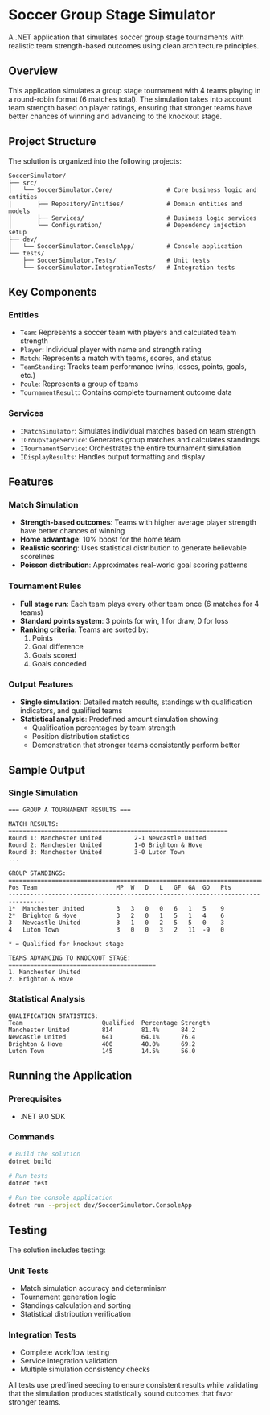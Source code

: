 # Soccer Group Stage Simulator

A .NET application that simulates soccer group stage tournaments with realistic team strength-based outcomes using clean architecture principles.

## Overview

This application simulates a group stage tournament with 4 teams playing in a round-robin format (6 matches total). The simulation takes into account team strength based on player ratings, ensuring that stronger teams have better chances of winning and advancing to the knockout stage.

## Project Structure

The solution is organized into the following projects:

```
SoccerSimulator/
├── src/
│   └── SoccerSimulator.Core/               # Core business logic and entities
│       ├── Repository/Entities/            # Domain entities and models
│       ├── Services/                       # Business logic services
│       └── Configuration/                  # Dependency injection setup
├── dev/
│   └── SoccerSimulator.ConsoleApp/         # Console application
└── tests/
    ├── SoccerSimulator.Tests/              # Unit tests
    └── SoccerSimulator.IntegrationTests/   # Integration tests
```

## Key Components

### Entities
- `Team`: Represents a soccer team with players and calculated team strength
- `Player`: Individual player with name and strength rating
- `Match`: Represents a match with teams, scores, and status
- `TeamStanding`: Tracks team performance (wins, losses, points, goals, etc.)
- `Poule`: Represents a group of teams
- `TournamentResult`: Contains complete tournament outcome data

### Services
- `IMatchSimulator`: Simulates individual matches based on team strength
- `IGroupStageService`: Generates group matches and calculates standings
- `ITournamentService`: Orchestrates the entire tournament simulation
- `IDisplayResults`: Handles output formatting and display

## Features

### Match Simulation
- **Strength-based outcomes**: Teams with higher average player strength have better chances of winning
- **Home advantage**: 10% boost for the home team
- **Realistic scoring**: Uses statistical distribution to generate believable scorelines
- **Poisson distribution**: Approximates real-world goal scoring patterns

### Tournament Rules
- **Full stage run**: Each team plays every other team once (6 matches for 4 teams)
- **Standard points system**: 3 points for win, 1 for draw, 0 for loss
- **Ranking criteria**: Teams are sorted by:
  1. Points
  2. Goal difference
  3. Goals scored
  4. Goals conceded

### Output Features
- **Single simulation**: Detailed match results, standings with qualification indicators, and qualified teams
- **Statistical analysis**: Predefined amount simulation showing:
  - Qualification percentages by team strength
  - Position distribution statistics
  - Demonstration that stronger teams consistently perform better

## Sample Output

### Single Simulation
```
=== GROUP A TOURNAMENT RESULTS ===

MATCH RESULTS:
=============================================================
Round 1: Manchester United         2-1 Newcastle United
Round 2: Manchester United         1-0 Brighton & Hove
Round 3: Manchester United         3-0 Luton Town
...

GROUP STANDINGS:
=================================================================================
Pos Team                      MP  W   D   L   GF  GA  GD   Pts
--------------------------------------------------------------------------------
1*  Manchester United         3   3   0   0   6   1   5    9
2*  Brighton & Hove           3   2   0   1   5   1   4    6
3   Newcastle United          3   1   0   2   5   5   0    3
4   Luton Town                3   0   0   3   2   11  -9   0

* = Qualified for knockout stage

TEAMS ADVANCING TO KNOCKOUT STAGE:
=========================================
1. Manchester United
2. Brighton & Hove
```

### Statistical Analysis
```
QUALIFICATION STATISTICS:
Team                      Qualified  Percentage Strength
Manchester United         814        81.4%      84.2
Newcastle United          641        64.1%      76.4
Brighton & Hove           400        40.0%      69.2
Luton Town                145        14.5%      56.0
```

## Running the Application

### Prerequisites
- .NET 9.0 SDK

### Commands
```bash
# Build the solution
dotnet build

# Run tests
dotnet test

# Run the console application
dotnet run --project dev/SoccerSimulator.ConsoleApp
```

## Testing

The solution includes testing:

### Unit Tests
- Match simulation accuracy and determinism
- Tournament generation logic
- Standings calculation and sorting
- Statistical distribution verification

### Integration Tests
- Complete workflow testing
- Service integration validation
- Multiple simulation consistency checks

All tests use predfined seeding to ensure consistent results while validating that the simulation produces statistically sound outcomes that favor stronger teams.